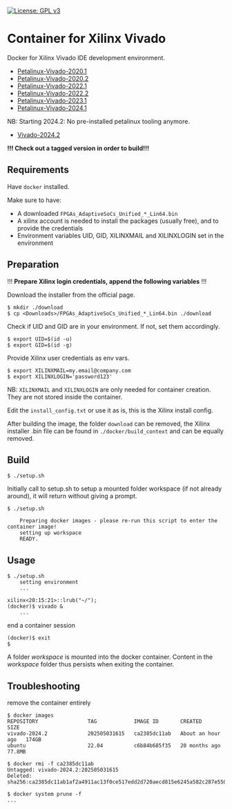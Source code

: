 [![License: GPL v3](https://img.shields.io/badge/License-GPL%20v3-blue.svg)](https://www.gnu.org/licenses/gpl-3.0.html)

# Container for Xilinx Vivado

Docker for Xilinx Vivado IDE development environment.  

- [Petalinux-Vivado-2020.1](https://github.com/Rubusch/docker__vivado/tree/xilinx-2020.1)
- [Petalinux-Vivado-2020.2](https://github.com/Rubusch/docker__vivado/tree/xilinx-2020.2)
- [Petalinux-Vivado-2022.1](https://github.com/Rubusch/docker__vivado/tree/xilinx-2022.1)
- [Petalinux-Vivado-2022.2](https://github.com/Rubusch/docker__vivado/tree/xilinx-2022.2)
- [Petalinux-Vivado-2023.1](https://github.com/Rubusch/docker__vivado/tree/xilinx-2023.1)
- [Petalinux-Vivado-2024.1](https://github.com/Rubusch/docker__vivado/tree/xilinx-2024.1)

NB: Starting 2024.2: No pre-installed petalinux tooling anymore.
- [Vivado-2024.2](https://github.com/Rubusch/docker__vivado/tree/xilinx-2024.2)


**!!! Check out a tagged version in order to build!!!**


## Requirements

Have `docker` installed.  

Make sure to have:  
  - A downloaded ``FPGAs_AdaptiveSoCs_Unified_*_Lin64.bin``
  - A xilinx account is needed to install the packages (usually free), and to provide the credentials
  - Environment variables UID, GID, XILINXMAIL and XILINXLOGIN set in the environment


## Preparation

!!! **Prepare Xilinx login credentials, append the following variables** !!!  


Download the installer from the official page.  
```
$ mkdir ./download
$ cp <Downloads>/FPGAs_AdaptiveSoCs_Unified_*_Lin64.bin ./download
```

Check if UID and GID are in your environment. If not, set them accordingly.
```
$ export UID=$(id -u)
$ export GID=$(id -g)
```

Provide Xilinx user credentials as env vars.
```
$ export XILINXMAIL=my.email@company.com
$ export XILINXLOGIN='password123'
```
NB: `XILINXMAIL` and `XILINXLOGIN` are only needed for container creation. They are not stored inside the container.  

Edit the `install_config.txt` or use it as is, this is the Xilinx install config.  

After building the image, the folder `download` can be removed, the Xilinx installer .bin file can be found in `./docker/build_context` and can be equally removed.  

## Build

```
$ ./setup.sh
```

Initially call to setup.sh to setup a mounted folder workspace (if not already around), it will return without giving a prompt.
```
$ ./setup.sh

    Preparing docker images - please re-run this script to enter the container image!
    setting up workspace
    READY.
```

## Usage

```
$ ./setup.sh
    setting environment
    ...

xilinx<20:15:21>::lrub("~/");
(docker)$ vivado &
    ...
```
end a container session  
```
(docker)$ exit
$
```
A folder _workspace_ is mounted into the docker container. Content in the _workspace_ folder thus persists when exiting the container.  
## Troubleshooting

remove the container entirely
```
$ docker images
REPOSITORY                TAG            IMAGE ID       CREATED             SIZE
vivado-2024.2             202505031615   ca2385dc11ab   About an hour ago   174GB
ubuntu                    22.04          c6b84b685f35   20 months ago       77.8MB

$ docker rmi -f ca2385dc11ab
Untagged: vivado-2024.2:202505031615
Deleted: sha256:ca2385dc11ab1af2a4911ac13f0ce517edd2d720aecd815e6245a582c287e550

$ docker system prune -f
...
```
